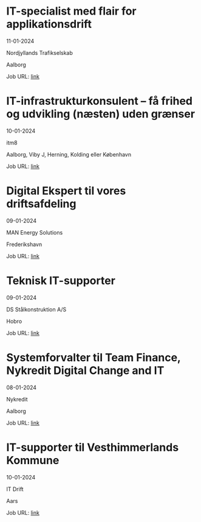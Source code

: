# IT-specialist med flair for applikationsdrift
11-01-2024

Nordjyllands Trafikselskab

Aalborg

Job URL: [link](https://www.jobindex.dk/jobannonce/500139/it-specialist-med-flair-for-applikationsdrift)


# IT-infrastrukturkonsulent – få frihed og udvikling (næsten) uden grænser
10-01-2024

itm8

Aalborg, Viby J, Herning, Kolding eller København

Job URL: [link](https://www.jobindex.dk/jobannonce/499672/it-infrastrukturkonsulent-faa-frihed-og-udvikling-naesten-uden-graenser)


# Digital Ekspert til vores driftsafdeling
09-01-2024

MAN Energy Solutions

Frederikshavn

Job URL: [link](https://candidate.hr-manager.net/ApplicationInit.aspx?cid=1877&ProjectId=145030&DepartmentId=19149&MediaId=4619)


# Teknisk IT-supporter
09-01-2024

DS Stålkonstruktion A/S

Hobro

Job URL: [link](https://www.jobindex.dk/img/pdf/IT_Supporter_1223.pdf)


# Systemforvalter til Team Finance, Nykredit Digital Change and IT
08-01-2024

Nykredit

Aalborg

Job URL: [link](https://www.jobindex.dk/jobannonce/499667/systemforvalter-til-team-finance-nykredit-digital-change-and-it)


# IT-supporter til Vesthimmerlands Kommune
10-01-2024

IT Drift

Aars

Job URL: [link](https://www.jobindex.dk/jobannonce/r12210445/it-supporter-til-vesthimmerlands-kommune)


